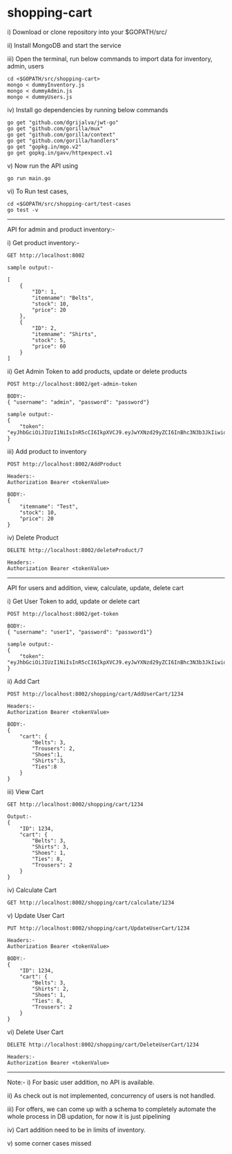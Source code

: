 # shopping-cart
i) Download or clone repository into your $GOPATH/src/ 

ii) Install MongoDB and start the service

iii) Open the terminal, run below commands to import data for inventory, admin, users

	cd <$GOPATH/src/shopping-cart>
	mongo < dummyInventory.js
	mongo < dummyAdmin.js
	mongo < dummyUsers.js
	
iv) Install go dependencies by running below commands
	
	go get "github.com/dgrijalva/jwt-go"
	go get "github.com/gorilla/mux"
	go get "github.com/gorilla/context"
	go get "github.com/gorilla/handlers"
	go get "gopkg.in/mgo.v2"
	go get gopkg.in/gavv/httpexpect.v1
	
v) Now run the API using 

	go run main.go
	
vi) To Run test cases, 

	cd <$GOPATH/src/shopping-cart/test-cases
	go test -v
	
---------------------------------

API for admin and product inventory:- 

i) Get product inventory:- 

	GET http://localhost:8002

	sample output:-

	[
		{
			"ID": 1,
			"itemname": "Belts",
			"stock": 10,
			"price": 20
		},
		{
			"ID": 2,
			"itemname": "Shirts",
			"stock": 5,
			"price": 60
		}
	]

ii) Get Admin Token to add products, update or delete products 

	POST http://localhost:8002/get-admin-token

	BODY:- 
	{ "username": "admin", "password": "password"}

	sample output:-
	{
		"token": "eyJhbGciOiJIUzI1NiIsInR5cCI6IkpXVCJ9.eyJwYXNzd29yZCI6InBhc3N3b3JkIiwidXNlcm5hbWUiOiJhZG1pbiJ9.wyj7wX6Vit8RtYblcwcX_5shG5PQ90FmpNEe7fnBOv4"
	}

iii) Add product to inventory

	POST http://localhost:8002/AddProduct

	Headers:-
	Authorization Bearer <tokenValue>

	BODY:-
	{
		"itemname": "Test",
		"stock": 10,
		"price": 20
	}

iv) Delete Product 

	DELETE http://localhost:8002/deleteProduct/7

	Headers:-
	Authorization Bearer <tokenValue>

------

API for users and addition, view, calculate, update, delete cart

i) Get User Token to add, update or delete cart

	POST http://localhost:8002/get-token

	BODY:- 
	{ "username": "user1", "password": "password1"}

	sample output:-
	{
		"token": "eyJhbGciOiJIUzI1NiIsInR5cCI6IkpXVCJ9.eyJwYXNzd29yZCI6InBhc3N3b3JkIiwidXNlcm5hbWUiOiJhZG1pbiJ9.wyj7wX6Vit8RtYblcwcX_5shG5PQ90FmpNEe7fnBOv4"
	}


ii) Add Cart

	POST http://localhost:8002/shopping/cart/AddUserCart/1234

	Headers:-
	Authorization Bearer <tokenValue>

	BODY:-
	{
		"cart": {
			"Belts": 3,
			"Trousers": 2,
			"Shoes":1,
			"Shirts":3,
			"Ties":8
		}
	}
	
iii) View Cart

	GET http://localhost:8002/shopping/cart/1234
	
	Output:-
	{
		"ID": 1234,
		"cart": {
			"Belts": 3,
			"Shirts": 3,
			"Shoes": 1,
			"Ties": 8,
			"Trousers": 2
		}
	}
	
iv) Calculate Cart
	
	GET http://localhost:8002/shopping/cart/calculate/1234
	
v)  Update User Cart

	PUT http://localhost:8002/shopping/cart/UpdateUserCart/1234

	Headers:-
	Authorization Bearer <tokenValue>
	
	BODY:-
	{
		"ID": 1234,
		"cart": {
			"Belts": 3,
			"Shirts": 2,
			"Shoes": 1,
			"Ties": 8,
			"Trousers": 2
		}
	}

vi) Delete User Cart
	
	DELETE http://localhost:8002/shopping/cart/DeleteUserCart/1234

	Headers:-
	Authorization Bearer <tokenValue>
	
-------------

Note:- 
i) For basic user addition, no API is available.

ii) As check out is not implemented, concurrency of users is not handled.

iii) For offers, we can come up with a schema to completely automate the whole process in DB updation, for now it is just pipelining

iv) Cart addition need to be in limits of inventory.

v) some corner cases missed










